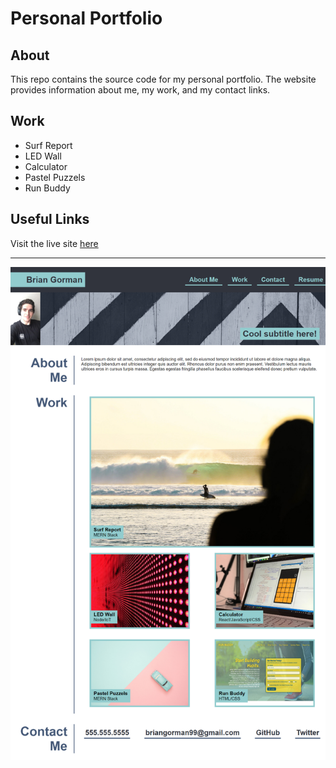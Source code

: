 # Personal Portfolio

## About

This repo contains the source code for my personal portfolio. The website provides information about me, my work, and my contact links.

## Work

- Surf Report
- LED Wall
- Calculator
- Pastel Puzzels
- Run Buddy

## Useful Links

Visit the live site [here](https://gormanbrian.github.io/portfolio)

---

![Screenshot of porfolio website](./assets/images/screenshot.png)
